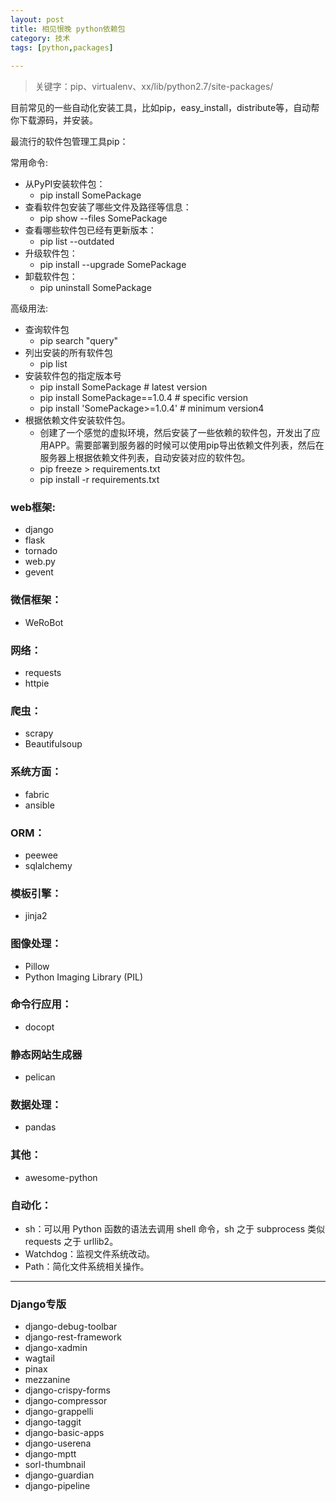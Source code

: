 ```yaml
---
layout: post                                  
title: 相见恨晚 python依赖包
category: 技术                                  
tags: [python,packages]    
                               
---
```


> 关键字：pip、virtualenv、xx/lib/python2.7/site-packages/

目前常见的一些自动化安装工具，比如pip，easy_install，distribute等，自动帮你下载源码，并安装。

最流行的软件包管理工具pip：

常用命令:

* 从PyPI安装软件包：
	* pip install SomePackage
* 查看软件包安装了哪些文件及路径等信息：
	* pip show --files SomePackage
* 查看哪些软件包已经有更新版本：
	* pip list --outdated
* 升级软件包：
	* pip install --upgrade SomePackage
* 卸载软件包：
	* pip uninstall SomePackage

高级用法:

* 查询软件包
	* pip search "query"
* 列出安装的所有软件包
	* pip list
* 安装软件包的指定版本号
	* pip install SomePackage            # latest version
	* pip install SomePackage==1.0.4     # specific version
	* pip install 'SomePackage>=1.0.4'     # minimum version4 
* 根据依赖文件安装软件包。
	* 创建了一个感觉的虚拟环境，然后安装了一些依赖的软件包，开发出了应用APP。需要部署到服务器的时候可以使用pip导出依赖文件列表，然后在服务器上根据依赖文件列表，自动安装对应的软件包。
	* pip freeze > requirements.txt
	* pip install -r requirements.txt


### web框架:
* django
* flask
* tornado
* web.py
* gevent

### 微信框架：
* WeRoBot


### 网络：
* requests
* httpie


### 爬虫：
* scrapy
* Beautifulsoup


### 系统方面：
* fabric
* ansible


### ORM：
* peewee
* sqlalchemy


### 模板引擎：
* jinja2


### 图像处理：
* Pillow
* Python Imaging Library (PIL)


### 命令行应用：
* docopt

### 静态网站生成器
* pelican


### 数据处理：
* pandas


### 其他：
* awesome-python


### 自动化：
* sh：可以用 Python 函数的语法去调用 shell 命令，sh 之于 subprocess 类似 requests 之于 urllib2。
* Watchdog：监视文件系统改动。
* Path：简化文件系统相关操作。


---

### Django专版
* django-debug-toolbar
* django-rest-framework
* django-xadmin
* wagtail
* pinax
* mezzanine
* django-crispy-forms
* django-compressor
* django-grappelli
* django-taggit
* django-basic-apps
* django-userena
* django-mptt
* sorl-thumbnail
* django-guardian
* django-pipeline